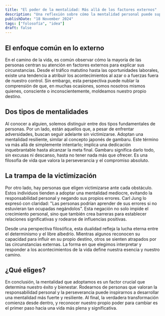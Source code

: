 ```yaml
---
title: "El poder de la mentalidad: Más allá de los factores externos"
description: "Una reflexión sobre cómo la mentalidad personal puede superar las circunstancias externas."
publishDate: "18 November 2024"
tags: ["folosofía", "idea"]
draft: false
---
```


## El enfoque común en lo externo

En el camino de la vida, es común observar cómo la mayoría de las personas centran su atención en factores externos para explicar sus circunstancias. Desde el tráfico matutino hasta las oportunidades laborales, existe una tendencia a atribuir los acontecimientos al azar o a fuerzas fuera de nuestro control. Sin embargo, esta perspectiva puede nublar la comprensión de que, en muchas ocasiones, somos nosotros mismos quienes, consciente o inconscientemente, moldeamos nuestro propio destino.

## Dos tipos de mentalidades

Al conocer a alguien, solemos distinguir entre dos tipos fundamentales de personas. Por un lado, están aquellos que, a pesar de enfrentar adversidades, buscan seguir adelante sin victimizarse. Adoptan una mentalidad resiliente, similar al concepto japonés de gambaru. Este término va más allá de simplemente intentarlo; implica una dedicación inquebrantable hasta alcanzar la meta final. Gambaru significa darlo todo, sin excusas ni descanso, hasta no tener nada más que ofrecer. Es una filosofía de vida que valora la perseverancia y el compromiso absoluto.

## La trampa de la victimización

Por otro lado, hay personas que eligen victimizarse ante cada obstáculo. Estos individuos tienden a adoptar una mentalidad mediocre, evitando la responsabilidad personal y negando sus propios errores. Carl Jung lo expresó con claridad: "Las personas podrían aprender de sus errores si no estuvieran tan ocupadas negándolos". Esta negación no solo impide el crecimiento personal, sino que también crea barreras para establecer relaciones significativas y rodearse de influencias positivas.

Desde una perspectiva filosófica, esta dualidad refleja la lucha eterna entre el determinismo y el libre albedrío. Mientras algunos reconocen su capacidad para influir en su propio destino, otros se sienten atrapados por las circunstancias externas. La forma en que elegimos interpretar y responder a los acontecimientos de la vida define nuestra esencia y nuestro camino.

## ¿Qué eliges?

En conclusión, la mentalidad que adoptamos es un factor crucial que determina nuestro éxito y bienestar. Rodearnos de personas que valoran la responsabilidad personal y la perseverancia puede inspirarnos a desarrollar una mentalidad más fuerte y resiliente. Al final, la verdadera transformación comienza desde dentro, y reconocer nuestro propio poder para cambiar es el primer paso hacia una vida más plena y significativa.
